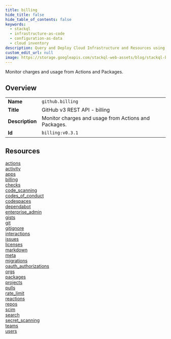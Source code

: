 ```yaml
---
title: billing
hide_title: false
hide_table_of_contents: false
keywords:
  - stackql
  - infrastructure-as-code
  - configuration-as-data
  - cloud inventory
description: Query and Deploy Cloud Infrastructure and Resources using SQL
custom_edit_url: null
image: https://storage.googleapis.com/stackql-web-assets/blog/stackql-blog-post-featured-image.png
---
```

Monitor charges and usage from Actions and Packages.  
    

## Overview
<table><tbody>
<tr><td><b>Name</b></td><td><code>github.billing</code></td></tr>
<tr><td><b>Title</b></td><td>GitHub v3 REST API - billing</td></tr>
<tr><td><b>Description</b></td><td>Monitor charges and usage from Actions and Packages.</td></tr>
<tr><td><b>Id</b></td><td><code>billing:v0.3.1</code></td></tr>
</tbody></table>

## Resources
<div class="row">
<div class="providerDocColumn">
<a href="/providers/github/billing/actions/">actions</a><br />
<a href="/providers/github/billing/activity/">activity</a><br />
<a href="/providers/github/billing/apps/">apps</a><br />
<a href="/providers/github/billing/billing/">billing</a><br />
<a href="/providers/github/billing/checks/">checks</a><br />
<a href="/providers/github/billing/code_scanning/">code_scanning</a><br />
<a href="/providers/github/billing/codes_of_conduct/">codes_of_conduct</a><br />
<a href="/providers/github/billing/codespaces/">codespaces</a><br />
<a href="/providers/github/billing/dependabot/">dependabot</a><br />
<a href="/providers/github/billing/enterprise_admin/">enterprise_admin</a><br />
<a href="/providers/github/billing/gists/">gists</a><br />
<a href="/providers/github/billing/git/">git</a><br />
<a href="/providers/github/billing/gitignore/">gitignore</a><br />
<a href="/providers/github/billing/interactions/">interactions</a><br />
<a href="/providers/github/billing/issues/">issues</a><br />
<a href="/providers/github/billing/licenses/">licenses</a><br />
</div>
<div class="providerDocColumn">
<a href="/providers/github/billing/markdown/">markdown</a><br />
<a href="/providers/github/billing/meta/">meta</a><br />
<a href="/providers/github/billing/migrations/">migrations</a><br />
<a href="/providers/github/billing/oauth_authorizations/">oauth_authorizations</a><br />
<a href="/providers/github/billing/orgs/">orgs</a><br />
<a href="/providers/github/billing/packages/">packages</a><br />
<a href="/providers/github/billing/projects/">projects</a><br />
<a href="/providers/github/billing/pulls/">pulls</a><br />
<a href="/providers/github/billing/rate_limit/">rate_limit</a><br />
<a href="/providers/github/billing/reactions/">reactions</a><br />
<a href="/providers/github/billing/repos/">repos</a><br />
<a href="/providers/github/billing/scim/">scim</a><br />
<a href="/providers/github/billing/search/">search</a><br />
<a href="/providers/github/billing/secret_scanning/">secret_scanning</a><br />
<a href="/providers/github/billing/teams/">teams</a><br />
<a href="/providers/github/billing/users/">users</a><br />
</div>
</div>
